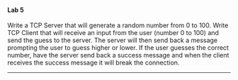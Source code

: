 #### Lab 5

Write a TCP Server that will generate a random number from 0 to 100. Write TCP Client that will receive an input from the user \(number 0 to 100\) and send the guess to the server.  The server will then send back a message prompting the user to guess higher or lower.  If the user guesses the correct number, have the server send back a success message and when the client receives the success message it will break the connection.

---

#### 



